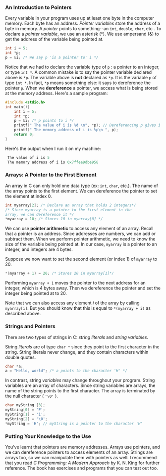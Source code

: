 
### An Introduction to Pointers

Every variable in your program uses up at least one byte in the computer memory. Each byte has an address. *Pointer variables* store the address of a byte in memory. A *pointer* points to something--an `int`, `double`, `char`, etc . To declare a *pointer variable*, we use an asterisk (*). We use ampersand (&) to get the address of the variable being pointed at. 
``` c
int i = 5;
int *p;
p = &i; /* We say p 'is a pointer to' i */ 
```
Notice that we had to declare the variable type of `p` : a pointer to an integer, or type `int *`. 
A common mistake is to say the pointer variable declared above is `*p`.  The variable above is __not__ declared as `*p`. It is the variable `p` of type `int *`. In fact, `*p` means something else: it says to dereference the pointer `p`. When we __dereference__ a pointer, we access what is being stored at the memory address. Here's a sample program:

```c
#include <stdio.h> 
int main(){
    int i = 5;
    int *p;
    p = &i; /* p points to i */
    printf(" The value of i is %d \n", *p); // Dereferencing p gives i
    printf(" The memory address of i is %p\n ", p); 
    return 0;
}
``` 
Here's the output when I run it on my machine:
```c
 The value of i is 5 
 The memory address of i is 0x7ffee9dbe958
```
### Arrays: A Pointer to the First Element 

An array in C can only hold one data type (ex: `int`, `char`, etc.).  The name of the array points to the first element. We can dereference the pointer to set the element at index 0.
``` c
int myarray[2]; /* Declare an array that holds 2 integers*/
/* Since myarray is a pointer to the first element in the
array, we can dereference it */
*myarray = 10; /* Stores 10 in myarray[0] */
```

We can use __pointer arithmetic__ to access any element of an array. Recall that a pointer is an address. Since addresses are numbers, we can add or subtract them. When we perform pointer arithmetic, we need to know the size of the variable being pointed at. In our case, `myarray` is a pointer to an integer, and integers are 4 bytes. 

Suppose we now want to set the second element (or index 1) of `myarray` to 20.

``` c
*(myarray + 1) = 20; /* Stores 20 in myarray[1]*/
```
Performing `myarray + 1` moves the pointer to the next address for an integer, which is 4 bytes away. Then we dereference the pointer and set the integer being pointed at to 20.

Note that we can also access any element *i* of the array by calling `myarray[i]`. But you should know that this is equal to `*(myarray + i)` as described above.

### Strings and Pointers

There are two types of strings in C: *string literals* and *string variables*. 

String *literals* are of type `char *` since they point to the first character in the string. String literals never change, and they contain characters within double quotes. 

``` c
char *a;
a = "Hello, world"; /* a points to the character 'H' */
```

In contrast, string *variables* may change throughout your program. String variables are an array of characters. Since string variables are arrays, the name of the string points to the first character. The array is terminated by the null character ( `'\0'` ).  

``` c 
char myString [3]; 
myString[0] = 'P'; 
myString[1] = 'i';
myString[2] = '\0';
*myString = 'H'; // myString is a pointer to the character 'H'
```
### Putting Your Knowledge to the Use

You've learnt that pointers are memory addresses. Arrays use pointers, and we can dereference pointers to access elements of an array. Strings are arrays too, so we can manipulate them with pointers as well.  I recommend that you read *C Programming: A Modern Approach* by K. N. King for further reference. The book has exercises and programs that you can test out too. 